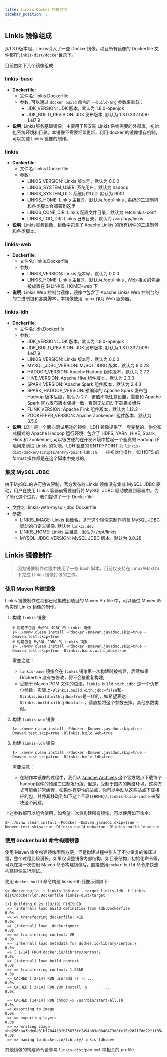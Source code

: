 ```yaml
---
title: Linkis Docker 镜像打包
sidebar_position: 5
---
```


## Linkis 镜像组成

从1.3.0版本起，Linkis引入了一些 Docker 镜像，项目所有镜像的 Dockerfile 文件都在`linkis-dist/docker`目录下。

目前由如下几个镜像组成:

### linkis-base
  
  - __Dockerfile__: 
    - 文件名: linkis.Dockerfile
    - 参数, 可以通过 `docker build` 命令的 `--build-arg` 参数来重载：
      * JDK_VERSION: JDK 版本，默认为 1.8.0-openjdk
      * JDK_BUILD_REVISION: JDK 发布版本, 默认为 1.8.0.332.b09-1.el7_9
  - __说明__: Linkis服务基础镜像，主要用于预安装 Linkis 系统需要的外部库，初始化系统环境和目录。本镜像不需要经常更新，利用 docker 的镜像缓存机制，可以加速 Linkis 镜像的制作。

### linkis
  - __Dockerfile__: 
    - 文件名: linkis.Dockerfile
    - 参数:
      * LINKIS_VERSION: Linkis 版本号，默认为 0.0.0
      * LINKIS_SYSTEM_USER: 系统用户，默认为 hadoop 
      * LINKIS_SYSTEM_UID: 系统用户UID, 默认为 9001
      * LINKIS_HOME: Linkis 主目录，默认为 /opt/linkis , 系统的二进制包和各类脚本会部署到这里
      * LINKIS_CONF_DIR: Linkis 配置文件目录，默认为 /etc/linkis-conf
      * LINKIS_LOG_DIR: Linkis 日志目录，默认为 /var/logs/linkis
  - __说明__: Linkis服务镜像，镜像中包含了 Apache Linkis 的所有组件的二进制包和各类脚本。

### linkis-web
  - __Dockerfile__: 
    - 文件名: linkis.Dockerfile
    - 参数:
      * LINKIS_VERSION: Linkis 版本号，默认为 0.0.0
      * LINKIS_HOME: Linkis 主目录，默认为 /opt/linkis , Web 相关的包会被放置在 ${LINKIS_HOME}-web 下 
  - __说明__: Linkis Web 控制台镜像，镜像中包含了 Apache Linkis Web 控制台的的二进制包和各类脚本，本镜像使用 nginx 作为 Web 服务器。

### linkis-ldh
  - __Dockerfile__: 
    - 文件名: ldh.Dockerfile
    - 参数:
      * JDK_VERSION: JDK 版本，默认为 1.8.0-openjdk
      * JDK_BUILD_REVISION: JDK 发布版本, 默认为 1.8.0.332.b09-1.el7_9
      * LINKIS_VERSION: Linkis 版本号，默认为 0.0.0
      * MYSQL_JDBC_VERSION: MySQL JDBC 版本，默认为 8.0.28
      * HADOOP_VERSION: Apache Hadoop 组件版本，默认为 2.7.2
      * HIVE_VERSION: Apache Hive 组件版本，默认为 2.3.3
      * SPARK_VERSION:  Apache Spark 组件版本，默认为 2.4.3
      * SPARK_HADOOP_VERSION:  预编译的 Apache Spark 发布包 Hadoop 版本后缀，默认为 2.7，该值不能任意设置，需要和 Apache Spark 官方发布版本保持一致，否则无法自动下载相关组件 
      * FLINK_VERSION:  Apache Flink 组件版本，默认为 1.12.2
      * ZOOKEEPER_VERSION:  Apache Zookeeper 组件版本，默认为 3.5.9
  - __说明__: LDH 是一个面向测试用途的镜像，LDH 镜像提供了一套完整的、伪分布式模式的 Apache Hadoop 运行环境，包含了 HDFS, YARN, HIVE, Spark, Flink 和 Zookeeper, 可以很方便的在开发环境中拉起一个全真的 Hadoop 环境用来测试 Linkis 的功能。LDH 镜像的 ENTRYPOINT 为 `linkis-dist/docker/scripts/entry-point-ldh.sh`，一些初始化操作，如 HDFS 的 format 操作都是在这个脚本中完成的。

### 集成 MySQL JDBC

由于MySQL的许可协议限制，官方发布的 Linkis 镜像没有集成 MySQL JDBC 驱动，用户在使用 Linkis 容器前需要自行将 MySQL JDBC 驱动放置到容器中。为了简化这个过程，我们提供了一个 Dockerfile:

- 文件名: linkis-with-mysql-jdbc.Dockerfile
- 参数:
  * LINKIS_IMAGE: Linkis 镜像名，基于这个镜像来制作包含 MySQL JDBC 驱动的自定义镜像, 默认为 `linkis:dev`
  * LINKIS_HOME: Linkis 主目录，默认为 /opt/linkis
  * MYSQL_JDBC_VERSION: MySQL JDBC 版本，默认为 8.0.28

## Linkis 镜像制作

> 因为镜像制作过程中使用了一些 Bash 脚本，目前仅支持在 Linux/MaxOS 下完成 Linkis 镜像打包的工作。

### 使用 Maven 构建镜像

Linkis 镜像制作过程都已经集成到项目的 Maven Profile 中，可以通过 Maven 命令实现 Liniks 镜像的制作。

1. 构建 `linkis` 镜像

    ``` shell
    # 构建不包含 MySQL JDBC 的 Linkis 镜像
    $> ./mvnw clean install -Pdocker -Dmaven.javadoc.skip=true -Dmaven.test.skip=true
    # 构建包含 MySQL JDBC 的 Linkis 镜像
    $> ./mvnw clean install -Pdocker -Dmaven.javadoc.skip=true -Dmaven.test.skip=true -Dlinkis.build.with.jdbc=true
    ```
    需要注意：
    * `linkis-base` 镜像会在 `linkis` 镜像第一次构建时被构建，后续如果 Dockerfile 没有被修改，将不会被重复构建;
    *  受制于 Maven POM 文件的语法，`linkis.build.with.jdbc` 是一个伪布尔参数，实际上`-Dlinkis.build.with.jdbc=false`和`-Dlinkis.build.with.jdbc=true`是一样的，如希望表达`-Dlinkis.build.with.jdbc=false`，请直接将这个参数去掉。其他参数类似。

2. 构建 `linkis-web` 镜像 

    ``` shell
    $> ./mvnw clean install -Pdocker -Dmaven.javadoc.skip=true -Dmaven.test.skip=true -Dlinkis.build.web=true
    ```

3. 构建 `linkis-ldh` 镜像 

    ``` shell
    $> ./mvnw clean install -Pdocker -Dmaven.javadoc.skip=true -Dmaven.test.skip=true -Dlinkis.build.ldh=true
    ```

    需要注意：
    * 在制作本镜像的过程中，我们从 [Apache Archives](https://archive.apache.org/dist/) 这个官方站点下载每个hadoop组件的预建二进制发行版。但是，受制于国内的网络环境，这种方式可能会非常缓慢。如果你有更快的站点，你可以手动从这些站点下载相应的包，并将其移动到如下这个目录`${HOME}/.linkis-build-cache` 来解决这个问题。

上述参数都可以组合使用，如希望一次性构建所有镜像，可以使用如下命令:

``` shell
$> ./mvnw clean install -Pdocker -Dmaven.javadoc.skip=true -Dmaven.test.skip=true -Dlinkis.build.web=true -Dlinkis.build.ldh=true
```

### 使用 docker build 命令构建镜像

使用 Maven 命令构建镜像固然方便，但是构建过程中引入了不少重复的编译过程，整个过程比较漫长。如果仅调整镜像内部结构，如目录结构，初始化命令等，可以在第一次使用 Maven 命令构建镜像后，直接使用`docker build` 命令来快速构建镜像进行测试。

使用 `docker build` 命令构建 linkis-ldh 镜像示例如下:

``` shell
$> docker build -t linkis-ldh:dev --target linkis-ldh -f linkis-dist/docker/ldh.Dockerfile linkis-dist/target

[+] Building 0.2s (19/19) FINISHED                                                                                                                                                                                      
 => [internal] load build definition from ldh.Dockerfile               0.0s
 => => transferring dockerfile: 41B                                    0.0s
 => [internal] load .dockerignore                                      0.0s
 => => transferring context: 2B                                        0.0s
 => [internal] load metadata for docker.io/library/centos:7            0.0s
 => [ 1/14] FROM docker.io/library/centos:7                            0.0s
 => [internal] load build context                                      0.0s
 => => transferring context: 1.93kB                                    0.0s
 => CACHED [ 2/14] RUN useradd -r -s ...                               0.0s
 => CACHED [ 3/14] RUN yum install -y       ...                        0.0s
 ...
 => CACHED [14/14] RUN chmod +x /usr/bin/start-all.sh                  0.0s
 => exporting to image                                                 0.0s
 => => exporting layers                                                0.0s
 => => writing image sha256:aa3bde0a31bf704413fb75673fc2894b03a0840473d8fe15e2d7f7dd22f1f854     0.0s
 => => naming to docker.io/library/linkis-ldh:dev 
```

其他镜像的构建命令请参考 `linkis-dist/pom.xml` 中相关的 profile.
